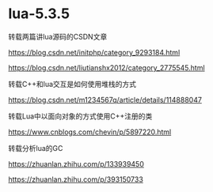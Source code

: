 # lua-5.3.5

转载两篇讲lua源码的CSDN文章

https://blog.csdn.net/initphp/category_9293184.html

https://blog.csdn.net/liutianshx2012/category_2775545.html

转载C++和lua交互是如何使用堆栈的方式

https://blog.csdn.net/m1234567q/article/details/114888047

转载Lua中以面向对象的方式使用C++注册的类

https://www.cnblogs.com/chevin/p/5897220.html

转载分析lua的GC

https://zhuanlan.zhihu.com/p/133939450

https://zhuanlan.zhihu.com/p/393150733


